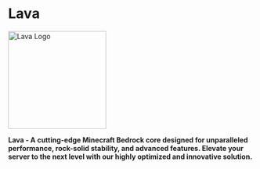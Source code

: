 # Lava
<img src="https://static.wikia.nocookie.net/minecraft_ru_gamepedia/images/7/70/%D0%9B%D0%B0%D0%B2%D0%B0_JE14.png/revision/latest?cb=20200524133520" alt="Lava Logo" width="200"/>

**Lava - A cutting-edge Minecraft Bedrock core designed for unparalleled performance, rock-solid stability, and advanced features. Elevate your server to the next level with our highly optimized and innovative solution.**
